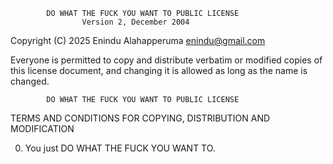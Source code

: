             DO WHAT THE FUCK YOU WANT TO PUBLIC LICENSE
                    Version 2, December 2004

 Copyright (C) 2025 Enindu Alahapperuma <enindu@gmail.com>

 Everyone is permitted to copy and distribute verbatim or modified
 copies of this license document, and changing it is allowed as long
 as the name is changed.

            DO WHAT THE FUCK YOU WANT TO PUBLIC LICENSE
   TERMS AND CONDITIONS FOR COPYING, DISTRIBUTION AND MODIFICATION

  0. You just DO WHAT THE FUCK YOU WANT TO.
